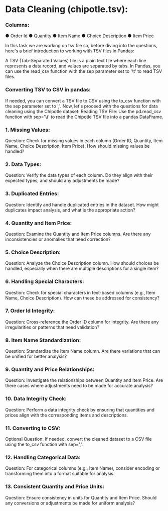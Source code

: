 # Data Cleaning (chipotle.tsv):

### Columns: ###

●	Order Id
●	Quantity
●	Item Name
●	Choice Description
●	Item Price


In this task we are working on tsv file so, before diving into the questions, here's a brief introduction to working with TSV files in Pandas:

A TSV (Tab-Separated Values) file is a plain text file where each line represents a data record, and values are separated by tabs. In Pandas, you can use the read_csv function with the sep parameter set to '\t' to read TSV files.

### Converting TSV to CSV in pandas: ###
If needed, you can convert a TSV file to CSV using the to_csv function with the sep parameter set to ','. Now, let's proceed with the questions for data cleaning using the Chipotle dataset:
Reading TSV File:
Use the pd.read_csv function with sep='\t' to read the Chipotle TSV file into a pandas DataFrame.

### 1. Missing Values: ###
Question: Check for missing values in each column (Order ID, Quantity, Item Name, Choice Description, Item Price). How should missing values be handled?
### 2. Data Types: ###
Question: Verify the data types of each column. Do they align with their expected types, and should any adjustments be made?
### 3. Duplicated Entries: ###
Question: Identify and handle duplicated entries in the dataset. How might duplicates impact analysis, and what is the appropriate action?
### 4. Quantity and Item Price: ###
Question: Examine the Quantity and Item Price columns. Are there any inconsistencies or anomalies that need correction?
### 5. Choice Description: ###
Question: Analyze the Choice Description column. How should choices be handled, especially when there are multiple descriptions for a single item?
### 6. Handling Special Characters: ###
Question: Check for special characters in text-based columns (e.g., Item Name, Choice Description). How can these be addressed for consistency?
### 7. Order Id Integrity: ###
Question: Cross-reference the Order ID column for integrity. Are there any irregularities or patterns that need validation?
### 8. Item Name Standardization: ###
Question: Standardize the Item Name column. Are there variations that can be unified for better analysis?
### 9. Quantity and Price Relationships: ###
Question: Investigate the relationships between Quantity and Item Price. Are there cases where adjustments need to be made for accurate analysis?
### 10. Data Integrity Check: ###
Question: Perform a data integrity check by ensuring that quantities and prices align with the corresponding items and descriptions.
### 11. Converting to CSV: ###
Optional Question: If needed, convert the cleaned dataset to a CSV file using the to_csv function with sep=','.
### 12. Handling Categorical Data: ###
Question: For categorical columns (e.g., Item Name), consider encoding or transforming them into a format suitable for analysis.
### 13. Consistent Quantity and Price Units: ###
Question: Ensure consistency in units for Quantity and Item Price. Should any conversions or adjustments be made for uniform analysis?
